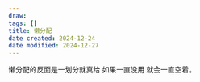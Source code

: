 ```yaml
---
draw:
tags: []
title: 懒分配
date created: 2024-12-24
date modified: 2024-12-27
---
```


懒分配的反面是一划分就真给 如果一直没用 就会一直空着。
